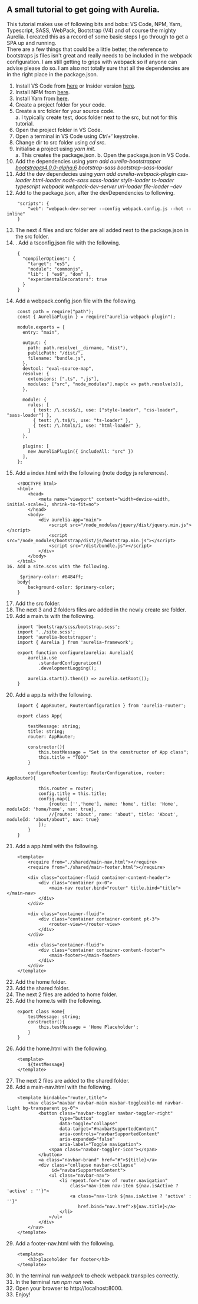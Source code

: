

## A small tutorial to get going with Aurelia.
This tutorial makes use of following bits and bobs: VS Code, NPM, Yarn, Typescript, SASS, WebPack, Bootstrap (V4) and of course the mighty Aurelia. I created this as a record of some basic steps I go through to get a SPA up and running.  
There are a few things that could be a little better, the reference to bootstraps js files isn't great and really needs to be included in the webpack configuration. I am still getting to grips with webpack so if anyone can advise please do so. I am also not totally sure that all the dependencies are in the right place in the package.json.  
1. Install VS Code from [here](https://code.visualstudio.com/) or Insider version [here](https://code.visualstudio.com/insiders).
2. Install NPM from [here](https://yarnpkg.com/lang/en/).
3. Install Yarn from [here](https://www.npmjs.com/get-npm?utm_source=house&utm_medium=homepage&utm_campaign=free%20orgs&utm_term=Install%20npm).
4. Create a project folder for your code.
5. Create a src folder for your source code.  
  a. I typically create test, docs folder next to the src, but not for this tutorial.
6. Open the project folder in VS Code.
7. Open a terminal in VS Code using *Ctrl+'* keystroke.
8. Change dir to src folder using *cd src*.
9. Initialise a project using *yarn init*.  
  a. This creates the package.json. 
  b. Open the package.json in VS Code.
10. Add the dependencies using *yarn add aurelia-bootstrapper bootstrap@4.0.0-alpha.6 bootstrap-sass bootstrap-sass-loader*
11. Add the dev dependecies using *yarn add aurelia-webpack-plugin css-loader html-loader node-sass sass-loader style-loader ts-loader typescript webpack webpack-dev-server url-loader file-loader –dev*
12. Add to the package.json, after the devDependencies to following.
````
    "scripts": {
        "web": "webpack-dev-server --config webpack.config.js --hot --inline"
    }
````
13. The next 4 files and src folder are all added next to the package.json in the src folder.
14. . Add a tsconfig.json file with the following.
````
    {
      "compilerOptions": { 
        "target": "es5",
        "module": "commonjs",  
        "lib": [ "es6", "dom" ],        
        "experimentalDecorators": true    
      }
    }
````
14. Add a webpack.config.json file with the following.
````
    const path = require("path");
    const { AureliaPlugin } = require("aurelia-webpack-plugin");
    
    module.exports = {
      entry: "main",
    
      output: {
        path: path.resolve(__dirname, "dist"),
        publicPath: "/dist/",
        filename: "bundle.js",    
      },
      devtool: "eval-source-map",
      resolve: {
        extensions: [".ts", ".js"],
        modules: ["src", "node_modules"].map(x => path.resolve(x)),
      },
    
      module: {
        rules: [      
          { test: /\.scss$/i, use: ["style-loader", "css-loader", "sass-loader"] },
          { test: /\.ts$/i, use: "ts-loader" },
          { test: /\.html$/i, use: "html-loader" },
        ]
      },  
    
      plugins: [
        new AureliaPlugin({ includeAll: "src" })    
      ],
    };
````
15. Add a index.html with the following (note dodgy js references).
````
    <!DOCTYPE html>
    <html>
        <head>
            <meta name="viewport" content="width=device-width, initial-scale=1, shrink-to-fit=no">
        </head>
        <body>
            <div aurelia-app="main">
                <script src="/node_modules/jquery/dist/jquery.min.js"></script>
                <script src="/node_modules/bootstrap/dist/js/bootstrap.min.js"></script>
                <script src="/dist/bundle.js"></script>    
            </div>
        </body>
    </html>
16. Add a site.scss with the following.

     $primary-color: #8484ff;
    body{
        background-color: $primary-color;
    }
````
17. Add the src folder.
18. The next 3 and 2 folders files are added in the newly create src folder.
19. Add a main.ts with the following.
````
    import 'bootstrap/scss/bootstrap.scss';
    import '../site.scss';
    import 'aurelia-bootstrapper';
    import { Aurelia } from 'aurelia-framework';
    
    export function configure(aurelia: Aurelia){
        aurelia.use
            .standardConfiguration()
            .developmentLogging();        
        
        aurelia.start().then(() => aurelia.setRoot());
    }
````
20. Add a app.ts with the following.
````
    import { AppRouter, RouterConfiguration } from 'aurelia-router';

    export class App{
    
        testMessage: string;
        title: string;
        router: AppRouter;
    
        constructor(){
            this.testMessage = "Set in the constructor of App class";
            this.title = "TODO"
        }
    
        configureRouter(config: RouterConfiguration, router: AppRouter){
    
            this.router = router;
            config.title = this.title;
            config.map([
                {route: ['','home'], name: 'home', title: 'Home', moduleId: 'home/home', nav: true},
                //{route: 'about', name: 'about', title: 'About', moduleId: 'about/about', nav: true}
            ]);
        }
    }
````
21. Add a app.html with the following.
````
    <template>
        <require from="./shared/main-nav.html"></require>
        <require from="./shared/main-footer.html"></require> 
    
        <div class="container-fluid container-content-header">        
            <div class="container px-0">
                <main-nav router.bind="router" title.bind="title"></main-nav>            
            </div>
        </div>
        
        <div class="container-fluid">
            <div class="container container-content pt-3">
                <router-view></router-view>
            </div>
        </div>
        
        <div class="container-fluid">
            <div class="container container-content-footer">
                <main-footer></main-footer>
            </div>
        </div>    
    </template>
````
22. Add the home folder.
23. Add the shared folder.
24. The next 2 files are added to home folder.
25. Add the home.ts with the following.
````
    export class Home{
        testMessage: string;
        constructor(){
            this.testMessage = 'Home Placeholder';
        }
    }
````
26. Add the home.html with the following.
````
    <template>
        ${testMessage}
    </template>
````
27. The next 2 files are added to the shared folder.
28. Add a main-nav.html with the following.
````
    <template bindable="router,title">        
        <nav class="navbar navbar-main navbar-toggleable-md navbar-light bg-transparent py-0">
            <button class="navbar-toggler navbar-toggler-right" 
                    type="button" 
                    data-toggle="collapse" 
                    data-target="#navbarSupportedContent" 
                    aria-controls="navbarSupportedContent" 
                    aria-expanded="false" 
                    aria-label="Toggle navigation">
                <span class="navbar-toggler-icon"></span>
            </button>
            <a class="navbar-brand" href="#">${title}</a>
            <div class="collapse navbar-collapse" 
                 id="navbarSupportedContent">    
                <ul class="navbar-nav">
                    <li repeat.for="nav of router.navigation"
                        class="nav-item nav-item ${nav.isActive ? 'active' : ''}">
                        <a class="nav-link ${nav.isActive ? 'active' : ''}"
                           href.bind="nav.href">${nav.title}</a>
                    </li>
                </ul>
            </div>
        </nav>
    </template>
````
29. Add a footer-nav.html with the following.
````
    <template>
        <h3>placeholder for footer</h3>
    </template>
````
30. In the terminal run *webpack* to check webpack transpiles correctly.
31. In the terminal *run npm run web*.
32. Open your browser to http://localhost:8000.
33. Enjoy!
